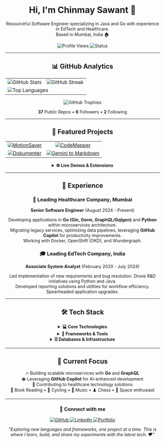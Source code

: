 <div align="center">
  <h1>Hi, I'm Chinmay Sawant 👋</h1>
  <p>Resourceful Software Engineer specializing in Java and Go with experience in EdTech and Healthcare.<br>Based in Mumbai, India 🏠</p>
  
  <p>
    <img src="https://komarev.com/ghpvc/?username=chinmay-sawant&color=blueviolet&style=flat-square&label=Profile+Views" alt="Profile Views" />
    <img src="https://img.shields.io/badge/Status-Working%20from%20home-success?style=flat-square" alt="Status" />
  </p>
</div>

---

<div align="center">
  <h2>📊 GitHub Analytics</h2>
  
  <table>
    <tr>
      <td>
        <img src="https://github-readme-stats.vercel.app/api?username=chinmay-sawant&show_icons=true&theme=radical&count_private=true" alt="GitHub Stats" />
      </td>
      <td>
        <img src="https://github-readme-streak-stats.herokuapp.com/?user=chinmay-sawant&theme=radical" alt="GitHub Streak" />
      </td>
    </tr>
    <tr>
      <td colspan="2">
        <img src="https://github-readme-stats.vercel.app/api/top-langs/?username=chinmay-sawant&layout=compact&theme=radical" alt="Top Languages" />
      </td>
    </tr>
  </table>
  
  <p>
    <img src="https://github-profile-trophy.vercel.app/?username=chinmay-sawant&theme=radical&no-frame=true&no-bg=false&margin-w=4&row=1" alt="GitHub Trophies" />
  </p>
  
  <p><strong>37</strong> Public Repos • <strong>6</strong> Followers • <strong>2</strong> Following</p>
</div>

---

<div align="center">
  <h2>🚀 Featured Projects</h2>
  
  <table>
    <tr>
      <td align="center">
        <a href="https://github.com/chinmay-sawant/MotionSaver">
          <img src="https://github-readme-stats.vercel.app/api/pin/?username=chinmay-sawant&repo=MotionSaver&theme=radical" alt="MotionSaver" />
        </a>
      </td>
      <td align="center">
        <a href="https://github.com/chinmay-sawant/CodeMapper">
          <img src="https://github-readme-stats.vercel.app/api/pin/?username=chinmay-sawant&repo=CodeMapper&theme=radical" alt="CodeMapper" />
        </a>
      </td>
    </tr>
    <tr>
      <td align="center">
        <a href="https://github.com/chinmay-sawant/Dokumenter">
          <img src="https://github-readme-stats.vercel.app/api/pin/?username=chinmay-sawant&repo=Dokumenter&theme=radical" alt="Dokumenter" />
        </a>
      </td>
      <td align="center">
        <a href="https://github.com/chinmay-sawant/gemini-to-markdown">
          <img src="https://github-readme-stats.vercel.app/api/pin/?username=chinmay-sawant&repo=gemini-to-markdown&theme=radical" alt="Gemini to Markdown" />
        </a>
      </td>
    </tr>
  </table>
  
  <details>
    <summary><strong>🌐 Live Demos & Extensions</strong></summary>
    <p>
      🕳️ <a href="https://chinmay-sawant.github.io/Blackhole_Simulation/">Blackhole Simulation</a> •
      ⚡ <a href="https://chinmay-sawant.github.io/Dyson_Swarms/">Dyson Swarms</a><br>
      📝 <a href="https://marketplace.visualstudio.com/items?itemName=chinmay-sawant.code-snippet-collector">CodeMemos VS Code Extension</a>
    </p>
  </details>
</div>

---

<div align="center">
  <h2>💼 Experience</h2>
  
  <h3>🏥 Leading Healthcare Company, Mumbai</h3>
  <p><strong>Senior Software Engineer</strong> (August 2024 - Present)</p>
  <p>
    Developing applications in <strong>Go (Gin, Gorm, GraphQL/Gqlgen)</strong> and <strong>Python</strong> within microservices architecture.<br>
    Migrating legacy services, optimizing data pipelines, leveraging <strong>GitHub Copilot</strong> for productivity improvements.<br>
    Working with Docker, OpenShift (OKD), and Wundergraph.
  </p>

  <h3>🎓 Leading EdTech Company, India</h3>
  <p><strong>Associate System Analyst</strong> (February 2020 - July 2024)</p>
  <p>
    Led implementation of new requirements and bug resolution. Drove R&D initiatives using Python and Java.<br>
    Developed reporting solutions and utilities for workflow efficiency. Spearheaded application upgrades.
  </p>
</div>

---

<div align="center">
  <h2>🛠️ Tech Stack</h2>
  
  <details>
    <summary><strong>💻 Core Technologies</strong></summary>
    <p>
      <img src="https://img.shields.io/badge/Go-00ADD8?style=for-the-badge&logo=go&logoColor=white" alt="Go" />
      <img src="https://img.shields.io/badge/Java%2017-007396?style=for-the-badge&logo=java&logoColor=white" alt="Java 17" />
      <img src="https://img.shields.io/badge/Python-3776AB?style=for-the-badge&logo=python&logoColor=white" alt="Python" />
      <img src="https://img.shields.io/badge/JavaScript-F7DF1E?style=for-the-badge&logo=javascript&logoColor=black" alt="Javascript" />
      <img src="https://img.shields.io/badge/TypeScript-007ACC?style=for-the-badge&logo=typescript&logoColor=white" alt="TypeScript" />
    </p>
  </details>
  
  <details>
    <summary><strong>🔧 Frameworks & Tools</strong></summary>
    <p>
      <img src="https://img.shields.io/badge/Spring%20Boot-66BB6A?style=for-the-badge&logo=spring&logoColor=white" alt="Spring Boot" />
      <img src="https://img.shields.io/badge/GraphQL-E10098?style=for-the-badge&logo=graphql&logoColor=white" alt="GraphQL" />
      <img src="https://img.shields.io/badge/React-61DAFB?style=for-the-badge&logo=react&logoColor=black" alt="React" />
      <img src="https://img.shields.io/badge/Docker-2496ED?style=for-the-badge&logo=docker&logoColor=white" alt="Docker" />
      <img src="https://img.shields.io/badge/GitHub%20Copilot-06CD6D?style=for-the-badge&logo=github-copilot&logoColor=white" alt="GitHub Copilot" />
    </p>
  </details>
  
  <details>
    <summary><strong>🗄️ Databases & Infrastructure</strong></summary>
    <p>
      <img src="https://img.shields.io/badge/PostgreSQL-4169E1?style=for-the-badge&logo=postgresql&logoColor=white" alt="PostgreSQL" />
      <img src="https://img.shields.io/badge/Redis-DC382D?style=for-the-badge&logo=redis&logoColor=white" alt="Redis" />
      <img src="https://img.shields.io/badge/MongoDB-47A248?style=for-the-badge&logo=mongodb&logoColor=white" alt="MongoDB" />
      <img src="https://img.shields.io/badge/Apache%20Kafka-231F20?style=for-the-badge&logo=apache-kafka&logoColor=white" alt="Apache Kafka" />
    </p>
  </details>
</div>

---

<div align="center">
  <h2>🎯 Current Focus</h2>
  <p>
    🔥 Building scalable microservices with <strong>Go</strong> and <strong>GraphQL</strong><br>
    � Leveraging <strong>GitHub Copilot</strong> for AI-enhanced development<br>
    🏥 Contributing to healthcare technology solutions<br>
    📖 Book Reading • 🚴 Cycling • 🎵 Music • ♟️ Chess • 🌌 Space enthusiast
  </p>
</div>

---

<div align="center">
  <h3>🔗 Connect with me</h3>
  <p>
    <a href="https://github.com/chinmay-sawant" target="_blank">
      <img src="https://img.shields.io/badge/GitHub-100000?style=for-the-badge&logo=github&logoColor=white" alt="GitHub"/>
    </a>
    <a href="https://www.linkedin.com/in/06" target="_blank">
      <img src="https://img.shields.io/badge/LinkedIn-0077B5?style=for-the-badge&logo=linkedin&logoColor=white" alt="LinkedIn"/>
    </a>
    <a href="https://chinmay-sawant.github.io/" target="_blank">
      <img src="https://img.shields.io/badge/Portfolio-FF5722?style=for-the-badge&logo=web&logoColor=white" alt="Portfolio"/>
    </a>
  </p>
  
  <p><em>"Exploring new languages and frameworks, one project at a time. This is where I learn, build, and share my experiments with the latest tech. ❤️"</em></p>
</div>

